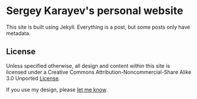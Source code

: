 # Sergey Karayev's personal website

This site is built using Jekyll.
Everything is a post, but some posts only have metadata.

## License

Unless specified otherwise, all design and content within this site is licensed under a Creative Commons Attribution-Noncommercial-Share Alike 3.0 Unported [License](https://creativecommons.org/licenses/by-sa/3.0/).

If you use my design, please [let me know](mailto:sergeykarayev@gmail.com).
